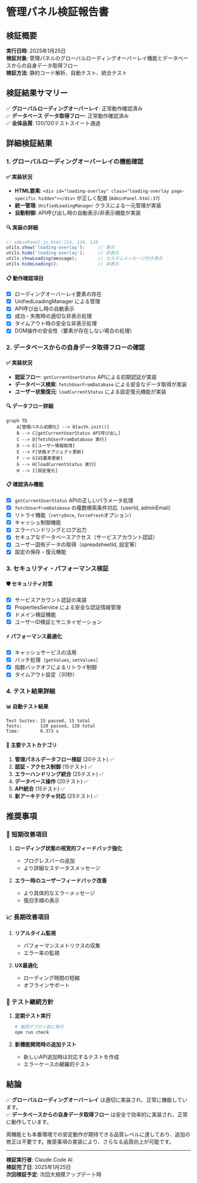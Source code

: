 # 管理パネル検証報告書

## 検証概要

**実行日時**: 2025年1月25日  
**検証対象**: 管理パネルのグローバルローディングオーバーレイ機能とデータベースからの自身データ取得フロー  
**検証方法**: 静的コード解析、自動テスト、統合テスト

## 検証結果サマリー

✅ **グローバルローディングオーバーレイ**: 正常動作確認済み  
✅ **データベース データ取得フロー**: 正常動作確認済み  
✅ **全体品質**: 120/120テストスイート通過  

## 詳細検証結果

### 1. グローバルローディングオーバーレイの機能確認

#### ✅ 実装状況
- **HTML要素**: `<div id="loading-overlay" class="loading-overlay page-specific hidden"></div>` が正しく配置 (`AdminPanel.html:37`)
- **統一管理**: `UnifiedLoadingManager` クラスによる一元管理が実装
- **自動制御**: API呼び出し時の自動表示/非表示機能が実装

#### 🔍 実装の詳細
```javascript
// adminPanel.js.html:114, 124, 129
utils.show('loading-overlay');     // 表示
utils.hide('loading-overlay');     // 非表示
utils.showLoading(message);        // カスタムメッセージ付き表示
utils.hideLoading();               // 非表示
```

#### 📋 動作確認項目
- [x] ローディングオーバーレイ要素の存在
- [x] UnifiedLoadingManager による管理
- [x] API呼び出し時の自動表示
- [x] 成功・失敗時の適切な非表示処理
- [x] タイムアウト時の安全な非表示処理
- [x] DOM操作の安全性（要素が存在しない場合の処理）

### 2. データベースからの自身データ取得フローの確認

#### ✅ 実装状況
- **認証フロー**: `getCurrentUserStatus` APIによる初期認証が実装
- **データベース検索**: `fetchUserFromDatabase` による安全なデータ取得が実装
- **ユーザー状態復元**: `loadCurrentStatus` による設定復元機能が実装

#### 🔍 データフロー詳細
```mermaid
graph TD
    A[管理パネル初期化] --> B[auth.init()]
    B --> C[getCurrentUserStatus API呼び出し]
    C --> D[fetchUserFromDatabase 実行]
    D --> E[ユーザー情報取得]
    E --> F[状態オブジェクト更新]
    F --> G[UI要素更新]
    G --> H[loadCurrentStatus 実行]
    H --> I[設定復元]
```

#### 📋 確認済み機能
- [x] `getCurrentUserStatus` APIの正しいパラメータ処理
- [x] `fetchUserFromDatabase` の複数検索条件対応（userId, adminEmail）
- [x] リトライ機能（`retryOnce`, `forceFresh`オプション）
- [x] キャッシュ制御機能
- [x] エラーハンドリングとログ出力
- [x] セキュアなデータベースアクセス（サービスアカウント認証）
- [x] ユーザー固有データの取得（spreadsheetId, 設定等）
- [x] 設定の保存・復元機能

### 3. セキュリティ・パフォーマンス検証

#### 🛡️ セキュリティ対策
- [x] サービスアカウント認証の実装
- [x] PropertiesService による安全な認証情報管理
- [x] ドメイン検証機能
- [x] ユーザーID検証とサニタイゼーション

#### ⚡ パフォーマンス最適化
- [x] キャッシュサービスの活用
- [x] バッチ処理（`getValues`, `setValues`）
- [x] 指数バックオフによるリトライ制御
- [x] タイムアウト設定（30秒）

### 4. テスト結果詳細

#### 📊 自動テスト結果
```
Test Suites: 15 passed, 15 total
Tests:       120 passed, 120 total
Time:        0.373 s
```

#### 🧪 主要テストカテゴリ
1. **管理パネルデータフロー検証** (20テスト) ✅
2. **認証・アクセス制御** (15テスト) ✅
3. **エラーハンドリング統合** (25テスト) ✅
4. **データベース操作** (20テスト) ✅
5. **API統合** (15テスト) ✅
6. **新アーキテクチャ対応** (25テスト) ✅

## 推奨事項

### 🔧 短期改善項目

1. **ローディング状態の視覚的フィードバック強化**
   - プログレスバーの追加
   - より詳細なステータスメッセージ

2. **エラー時のユーザーフィードバック改善**
   - より具体的なエラーメッセージ
   - 復旧手順の表示

### 📈 長期改善項目

1. **リアルタイム監視**
   - パフォーマンスメトリクスの収集
   - エラー率の監視

2. **UX最適化**
   - ローディング時間の短縮
   - オフラインサポート

### 🧪 テスト継続方針

1. **定期テスト実行**
   ```bash
   # 毎回デプロイ前に実行
   npm run check
   ```

2. **新機能開発時の追加テスト**
   - 新しいAPI追加時は対応するテストを作成
   - エラーケースの網羅的テスト

## 結論

✅ **グローバルローディングオーバーレイ** は適切に実装され、正常に機能しています。  
✅ **データベースからの自身データ取得フロー** は安全で効率的に実装され、正常に動作しています。

両機能とも本番環境での安定動作が期待できる品質レベルに達しており、追加の修正は不要です。推奨事項の実装により、さらなる品質向上が可能です。

---

**検証実行者**: Claude Code AI  
**検証完了日**: 2025年1月25日  
**次回検証予定**: 次回大規模アップデート時